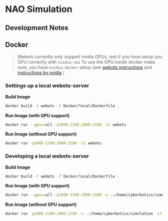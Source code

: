 # NAO Simulation
## Development Notes
## Docker

> Webots currently only support nvidia GPUs, test if you have setup you GPU correclty with `nvidia-smi`
> To use the GPU inside docker make sure, you have `nvidia-docker` setup (see [webots instructions](https://www.cyberbotics.com/doc/guide/installation-procedure?version=develop#run-webots-in-docker-with-gui) and [instructions by nvidia](https://docs.nvidia.com/datacenter/cloud-native/container-toolkit/install-guide.html) ) 

### Settings up a local webots-server
**Build Image**
```bash
docker build -t webots -f Docker/local/Dockerfile .
```

**Run Image (with GPU support)**
```bash
docker run --gpus=all -p2000-2100:2000-2100 -it webots
```

**Run Image (without GPU support)**
```bash
docker run -p2000-2100:2000-2100 -it webots
```

### Developing a local webots-server
**Build Image**
```bash
docker build -t webots -f Docker/local/Dockerfile .
```

**Run Image (with GPU support)**
```bash
docker run --gpus=all -p2000-2100:2000-2100 -v .:/home/cyberbotics/simulation -it webots /bin/bash
```

**Run Image (without GPU support)**
```bash
docker run -p2000-2100:2000-2100 -v .:/home/cyberbotics/simulation -it webots /bin/bash
```